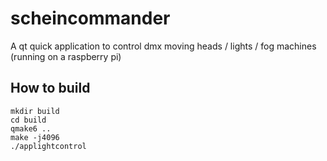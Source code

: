 # scheincommander
A qt quick application to control dmx moving heads / lights / fog machines (running on a raspberry pi)

## How to build

```
mkdir build
cd build
qmake6 ..
make -j4096
./applightcontrol
```
